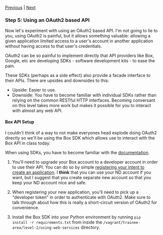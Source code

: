 [Previous](exercise-4.md) |  [Next](exercise-6.md)
### Step 5: Using an OAuth2 based API
Now let's experiment with using an OAuth2 based API.  I'm not going to lie to
you, using OAuth2 is painful, but it allows something valuable: allowing
a given application limited access to a user's account in another application
without having access to that user's credentials.

OAuth2 can be so painful to implement directly that API providers like Box, 
Google, etc are developing SDKs - software development kits - to ease the 
pain. 

These SDKs (perhaps as a side effect) also provide a facade interface to their 
APIs.  There are upsides and downsides to this:
* Upside: Easier to use.
* Downside: You have to become familiar with individual SDKs rather than relying 
on the common RESTful HTTP interfaces.  Becoming conversant on this level takes 
more work but makes it possible for you to interact with almost any web API.

#### Box API Setup
I couldn't think of a way to not make everyones head explode doing OAuth2 
directly so we'll be using the Box SDK which allows use to interact with the Box 
API in class today.

When using SDKs, you have to become familiar with the [documentation](https://github.com/box/box-python-sdk).

1. You'll need to upgrade your Box account to a developer account in order to use
their API.  You can do so by simple [registering your intent to create an 
application](https://www.box.com/developers/services).  I **think** that you 
can use your ND account if you want, but I suggest that you create separate 
new account so that you keep your ND account nice and safe.

1. When registering your new application, you'll need to pick up a "developer
token" in order to authenticate with OAuth2.  Make sure to talk through about
how this is really a short-circuit version of OAuth2 for convenience.

1. Install the Box SDK into your Python environment by running 
`pip install -r requirements.txt` from inside the 
`/vagrant/trainee-area/level-2/using-web-services` directory.